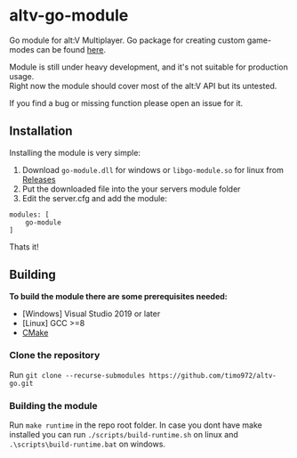 # altv-go-module
Go module for alt:V Multiplayer.
Go package for creating custom game-modes can be found [here](https://github.com/Timo972/altv-go).

Module is still under heavy development, and it's not suitable for production usage.  
Right now the module should cover most of the alt:V API but its untested.

If you find a bug or missing function please open an issue for it.

## Installation
Installing the module is very simple:
1. Download ``go-module.dll`` for windows or ``libgo-module.so`` for linux from [Releases](https://github.com/Timo972/altv-go/releases)
2. Put the downloaded file into the your servers module folder
3. Edit the server.cfg and add the module:
```
modules: [
    go-module
]
```
Thats it!

## Building
**To build the module there are some prerequisites needed:**
- [Windows] Visual Studio 2019 or later
- [Linux] GCC >=8
- [CMake](https://cmake.org/download/)

### Clone the repository
Run ``git clone --recurse-submodules https://github.com/timo972/altv-go.git``

### Building the module
Run ``make runtime`` in the repo root folder.
In case you dont have make installed you can run ``./scripts/build-runtime.sh`` on linux and ``.\scripts\build-runtime.bat`` on windows.